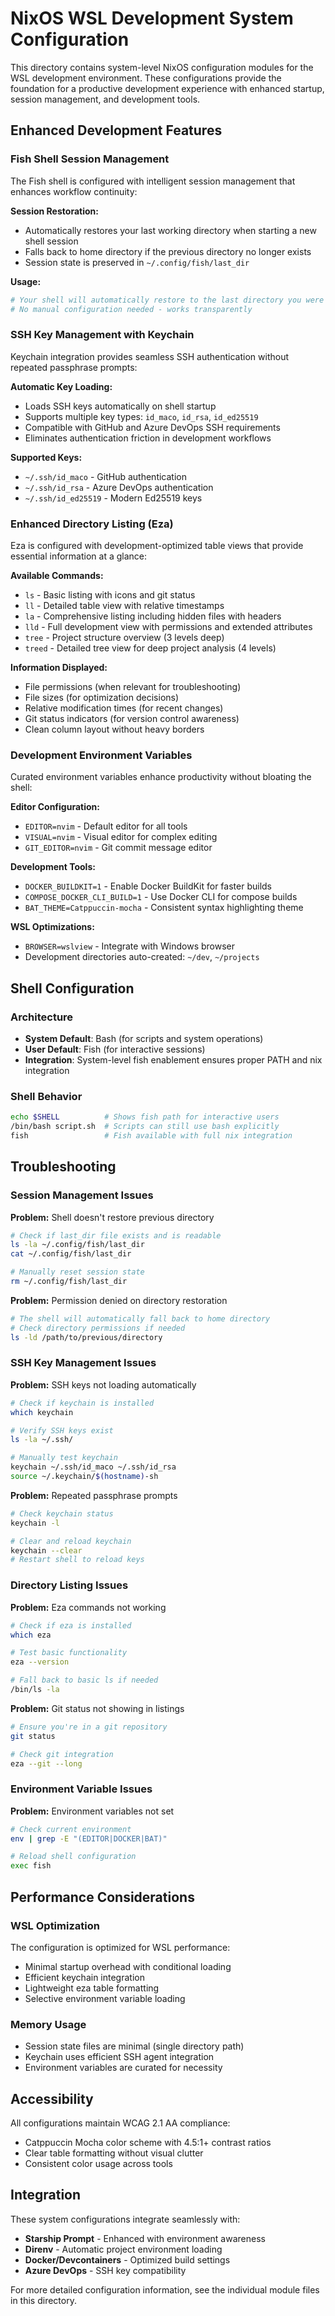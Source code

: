 # NixOS WSL Development System Configuration

This directory contains system-level NixOS configuration modules for the WSL development environment. These configurations provide the foundation for a productive development experience with enhanced startup, session management, and development tools.

## Enhanced Development Features

### Fish Shell Session Management

The Fish shell is configured with intelligent session management that enhances workflow continuity:

**Session Restoration:**
- Automatically restores your last working directory when starting a new shell session
- Falls back to home directory if the previous directory no longer exists
- Session state is preserved in `~/.config/fish/last_dir`

**Usage:**
```bash
# Your shell will automatically restore to the last directory you were working in
# No manual configuration needed - works transparently
```

### SSH Key Management with Keychain

Keychain integration provides seamless SSH authentication without repeated passphrase prompts:

**Automatic Key Loading:**
- Loads SSH keys automatically on shell startup
- Supports multiple key types: `id_maco`, `id_rsa`, `id_ed25519`
- Compatible with GitHub and Azure DevOps SSH requirements
- Eliminates authentication friction in development workflows

**Supported Keys:**
- `~/.ssh/id_maco` - GitHub authentication
- `~/.ssh/id_rsa` - Azure DevOps authentication  
- `~/.ssh/id_ed25519` - Modern Ed25519 keys

### Enhanced Directory Listing (Eza)

Eza is configured with development-optimized table views that provide essential information at a glance:

**Available Commands:**
- `ls` - Basic listing with icons and git status
- `ll` - Detailed table view with relative timestamps
- `la` - Comprehensive listing including hidden files with headers
- `lld` - Full development view with permissions and extended attributes
- `tree` - Project structure overview (3 levels deep)
- `treed` - Detailed tree view for deep project analysis (4 levels)

**Information Displayed:**
- File permissions (when relevant for troubleshooting)
- File sizes (for optimization decisions)
- Relative modification times (for recent changes)
- Git status indicators (for version control awareness)
- Clean column layout without heavy borders

### Development Environment Variables

Curated environment variables enhance productivity without bloating the shell:

**Editor Configuration:**
- `EDITOR=nvim` - Default editor for all tools
- `VISUAL=nvim` - Visual editor for complex editing
- `GIT_EDITOR=nvim` - Git commit message editor

**Development Tools:**
- `DOCKER_BUILDKIT=1` - Enable Docker BuildKit for faster builds
- `COMPOSE_DOCKER_CLI_BUILD=1` - Use Docker CLI for compose builds
- `BAT_THEME=Catppuccin-mocha` - Consistent syntax highlighting theme

**WSL Optimizations:**
- `BROWSER=wslview` - Integrate with Windows browser
- Development directories auto-created: `~/dev`, `~/projects`

## Shell Configuration

### Architecture
- **System Default**: Bash (for scripts and system operations)
- **User Default**: Fish (for interactive sessions)
- **Integration**: System-level fish enablement ensures proper PATH and nix integration

### Shell Behavior
```bash
echo $SHELL          # Shows fish path for interactive users
/bin/bash script.sh  # Scripts can still use bash explicitly
fish                 # Fish available with full nix integration
```

## Troubleshooting

### Session Management Issues

**Problem:** Shell doesn't restore previous directory
```bash
# Check if last_dir file exists and is readable
ls -la ~/.config/fish/last_dir
cat ~/.config/fish/last_dir

# Manually reset session state
rm ~/.config/fish/last_dir
```

**Problem:** Permission denied on directory restoration
```bash
# The shell will automatically fall back to home directory
# Check directory permissions if needed
ls -ld /path/to/previous/directory
```

### SSH Key Management Issues

**Problem:** SSH keys not loading automatically
```bash
# Check if keychain is installed
which keychain

# Verify SSH keys exist
ls -la ~/.ssh/

# Manually test keychain
keychain ~/.ssh/id_maco ~/.ssh/id_rsa
source ~/.keychain/$(hostname)-sh
```

**Problem:** Repeated passphrase prompts
```bash
# Check keychain status
keychain -l

# Clear and reload keychain
keychain --clear
# Restart shell to reload keys
```

### Directory Listing Issues

**Problem:** Eza commands not working
```bash
# Check if eza is installed
which eza

# Test basic functionality
eza --version

# Fall back to basic ls if needed
/bin/ls -la
```

**Problem:** Git status not showing in listings
```bash
# Ensure you're in a git repository
git status

# Check git integration
eza --git --long
```

### Environment Variable Issues

**Problem:** Environment variables not set
```bash
# Check current environment
env | grep -E "(EDITOR|DOCKER|BAT)"

# Reload shell configuration
exec fish
```

## Performance Considerations

### WSL Optimization

The configuration is optimized for WSL performance:
- Minimal startup overhead with conditional loading
- Efficient keychain integration
- Lightweight eza table formatting
- Selective environment variable loading

### Memory Usage

- Session state files are minimal (single directory path)
- Keychain uses efficient SSH agent integration
- Environment variables are curated for necessity

## Accessibility

All configurations maintain WCAG 2.1 AA compliance:
- Catppuccin Mocha color scheme with 4.5:1+ contrast ratios
- Clear table formatting without visual clutter
- Consistent color usage across tools

## Integration

These system configurations integrate seamlessly with:
- **Starship Prompt** - Enhanced with environment awareness
- **Direnv** - Automatic project environment loading
- **Docker/Devcontainers** - Optimized build settings
- **Azure DevOps** - SSH key compatibility

For more detailed configuration information, see the individual module files in this directory.
